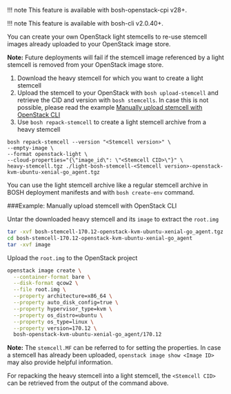 !!! note
    This feature is available with bosh-openstack-cpi v28+.

!!! note
    This feature is available with bosh-cli v2.0.40+.

You can create your own OpenStack light stemcells to re-use stemcell images already uploaded to your OpenStack image store. 

**Note:** Future deployments will fail if the stemcell image referenced by a light stemcell is removed from your OpenStack image store.

1. Download the heavy stemcell for which you want to create a light stemcell
1. Upload the stemcell to your OpenStack with `bosh upload-stemcell` and retrieve the CID and version with `bosh stemcells`. In case this is not possible, please read the example [Manually upload stemcell with OpenStack CLI](#example-manually-upload-stemcell-with-openstack-cli)
1. Use `bosh repack-stemcell` to create a light stemcell archive from a heavy stemcell
```shell
bosh repack-stemcell --version "<Stemcell version>" \
--empty-image \
--format openstack-light \
--cloud-properties="{\"image_id\": \"<Stemcell CID>\"}" \
heavy-stemcell.tgz ./light-bosh-stemcell-<Stemcell version>-openstack-kvm-ubuntu-xenial-go_agent.tgz
```

You can use the light stemcell archive like a regular stemcell archive in BOSH deployment manifests and with `bosh create-env` command.



###Example: Manually upload stemcell with OpenStack CLI


Untar the downloaded heavy stemcell and its `image` to extract the `root.img`

```bash
tar -xvf bosh-stemcell-170.12-openstack-kvm-ubuntu-xenial-go_agent.tgz
cd bosh-stemcell-170.12-openstack-kvm-ubuntu-xenial-go_agent
tar -xvf image
```

Upload the `root.img` to the OpenStack project

```bash
openstack image create \
  --container-format bare \
  --disk-format qcow2 \
  --file root.img \
  --property architecture=x86_64 \
  --property auto_disk_config=true \
  --property hypervisor_type=kvm \
  --property os_distro=ubuntu \
  --property os_type=linux \
  --property version=170.12 \
  bosh-openstack-kvm-ubuntu-xenial-go_agent/170.12
```

**Note:** The `stemcell.MF` can be referred to for setting the properties. In case a stemcell has already been uploaded, `openstack image show <Image ID>` may also provide helpful information.

For repacking the heavy stemcell into a light stemcell, the `<Stemcell CID>` can be retrieved from the output of the command above.